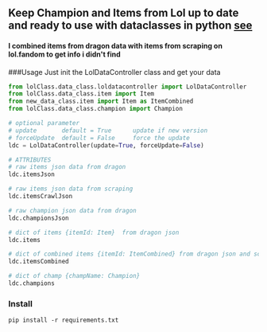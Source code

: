 ## Keep Champion and Items from Lol up to date  and ready to use with dataclasses in python [see](https://docs.python.org/3/library/dataclasses.html)
#### I combined items from dragon data  with items from scraping on lol.fandom to get info i didn't find 

###Usage
Just init the LolDataController class and get your data

````python
from lolClass.data_class.loldatacontroller import LolDataController
from lolClass.data_class.item import Item
from new_data_class.item import Item as ItemCombined
from lolClass.data_class.champion import Champion

# optional parameter
# update       default = True      update if new version
# forceUpdate  default = False     force the update
ldc = LolDataController(update=True, forceUpdate=False)

# ATTRIBUTES
# raw items json data from dragon 
ldc.itemsJson

# raw items json data from scraping
ldc.itemsCrawlJson

# raw champion json data from dragon 
ldc.championsJson

# dict of items {itemId: Item}  from dragon json
ldc.items

# dict of combined items {itemId: ItemCombined} from dragon json and scraping
ldc.itemsCombined

# dict of champ {champName: Champion}
ldc.champions

````


### Install 
````shell
pip install -r requirements.txt
````


